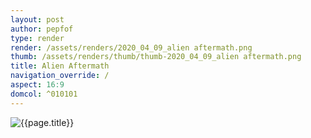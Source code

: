 ```yaml
---
layout: post
author: pepfof
type: render
render: /assets/renders/2020_04_09_alien aftermath.png
thumb: /assets/renders/thumb/thumb-2020_04_09_alien aftermath.png
title: Alien Aftermath
navigation_override: /
aspect: 16:9
domcol: ^010101
---
```


<!--USER BEGIN 1-->

<!--USER END 1-->
<img src = "{{ page.render }}" class="image_main" alt="{{page.title}}">

<!--USER BEGIN 2-->

<!--USER END 2-->

